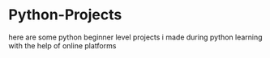 # Python-Projects
here are some python beginner level projects i made during python learning with the help of online platforms
